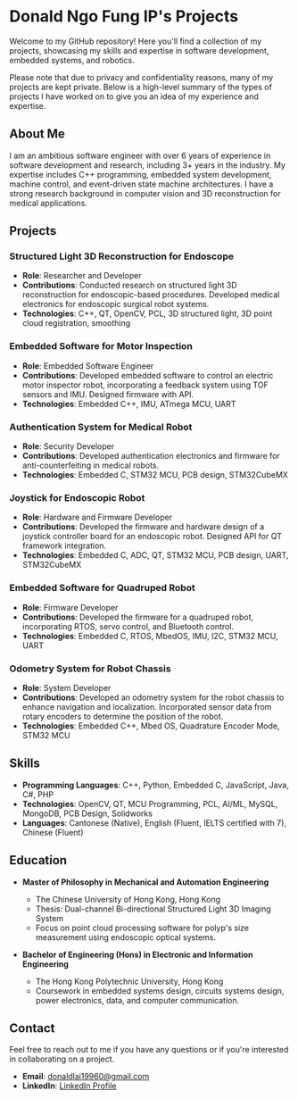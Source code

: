 # Donald Ngo Fung IP's Projects

Welcome to my GitHub repository! Here you'll find a collection of my projects, showcasing my skills and expertise in software development, embedded systems, and robotics. 

Please note that due to privacy and confidentiality reasons, many of my projects are kept private. Below is a high-level summary of the types of projects I have worked on to give you an idea of my experience and expertise.

## About Me

I am an ambitious software engineer with over 6 years of experience in software development and research, including 3+ years in the industry. My expertise includes C++ programming, embedded system development, machine control, and event-driven state machine architectures. I have a strong research background in computer vision and 3D reconstruction for medical applications.

## Projects

### Structured Light 3D Reconstruction for Endoscope

- **Role**: Researcher and Developer
- **Contributions**: Conducted research on structured light 3D reconstruction for endoscopic-based procedures. Developed medical electronics for endoscopic surgical robot systems.
- **Technologies**: C++, QT, OpenCV, PCL, 3D structured light, 3D point cloud registration, smoothing

### Embedded Software for Motor Inspection

- **Role**: Embedded Software Engineer
- **Contributions**: Developed embedded software to control an electric motor inspector robot, incorporating a feedback system using TOF sensors and IMU. Designed firmware with API.
- **Technologies**: Embedded C++, IMU, ATmega MCU, UART

### Authentication System for Medical Robot

- **Role**: Security Developer
- **Contributions**: Developed authentication electronics and firmware for anti-counterfeiting in medical robots.
- **Technologies**: Embedded C, STM32 MCU, PCB design, STM32CubeMX

### Joystick for Endoscopic Robot

- **Role**: Hardware and Firmware Developer
- **Contributions**: Developed the firmware and hardware design of a joystick controller board for an endoscopic robot. Designed API for QT framework integration.
- **Technologies**: Embedded C, ADC, QT, STM32 MCU, PCB design, UART, STM32CubeMX

### Embedded Software for Quadruped Robot

- **Role**: Firmware Developer
- **Contributions**: Developed the firmware for a quadruped robot, incorporating RTOS, servo control, and Bluetooth control.
- **Technologies**: Embedded C, RTOS, MbedOS, IMU, I2C, STM32 MCU, UART

### Odometry System for Robot Chassis

- **Role**: System Developer
- **Contributions**: Developed an odometry system for the robot chassis to enhance navigation and localization. Incorporated sensor data from rotary encoders to determine the position of the robot.
- **Technologies**: Embedded C++, Mbed OS, Quadrature Encoder Mode, STM32 MCU

## Skills

- **Programming Languages**: C++, Python, Embedded C, JavaScript, Java, C#, PHP
- **Technologies**: OpenCV, QT, MCU Programming, PCL, AI/ML, MySQL, MongoDB, PCB Design, Solidworks
- **Languages**: Cantonese (Native), English (Fluent, IELTS certified with 7), Chinese (Fluent)

## Education

- **Master of Philosophy in Mechanical and Automation Engineering**
  - The Chinese University of Hong Kong, Hong Kong
  - Thesis: Dual-channel Bi-directional Structured Light 3D Imaging System
  - Focus on point cloud processing software for polyp's size measurement using endoscopic optical systems.

- **Bachelor of Engineering (Hons) in Electronic and Information Engineering**
  - The Hong Kong Polytechnic University, Hong Kong
  - Coursework in embedded systems design, circuits systems design, power electronics, data, and computer communication.

## Contact

Feel free to reach out to me if you have any questions or if you're interested in collaborating on a project.

- **Email**: [donaldlai19960@gmail.com](mailto:donaldlai19960@gmail.com)
- **LinkedIn**: [LinkedIn Profile](https://www.linkedin.com/in/yourprofile)

